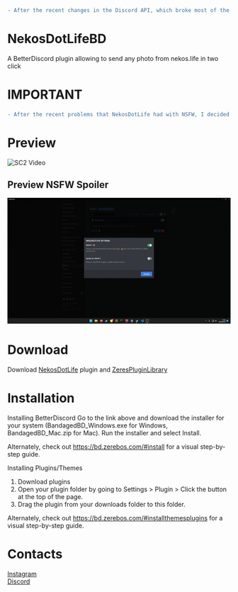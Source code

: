 ```diff
- After the recent changes in the Discord API, which broke most of the modded clients, NekosDotLife will not be updated until BetterDiscord version 2.0 is released.
```

# NekosDotLifeBD
A BetterDiscord plugin allowing to send any photo from nekos.life in two click

# IMPORTANT
```diff
- After the recent problems that NekosDotLife had with NSFW, I decided to change the API for the latter, so I now use hmtai
```

# Preview
![SC2 Video](previews/preview1.gif)

## Preview NSFW Spoiler
![SC2 Video](previews/preview2.gif)

# Download
Download <a href="https://github.com/CriosChan/NekosDotLifeBD/releases/download/V2.0.9/NekosDotLife.plugin.js">NekosDotLife</a> plugin and <a href="https://betterdiscord.net/ghdl?url=https://raw.githubusercontent.com/rauenzi/BDPluginLibrary/master/release/0PluginLibrary.plugin.js">ZeresPluginLibrary</a>

# Installation
Installing BetterDiscord
Go to the link above and download the installer for your system (BandagedBD_Windows.exe for Windows, BandagedBD_Mac.zip for Mac). Run the installer and select Install.

Alternately, check out https://bd.zerebos.com/#install for a visual step-by-step guide.

Installing Plugins/Themes
1. Download plugins
2. Open your plugin folder by going to Settings > Plugin > Click the button at the top of the page.
3. Drag the plugin from your downloads folder to this folder.

Alternately, check out https://bd.zerebos.com/#installthemesplugins for a visual step-by-step guide.

# Contacts
<a href="https://www.instagram.com/crios_chan/">Instagram</a><br />
<a href="https://discord.me/crioschan">Discord</a>

